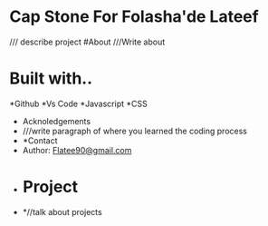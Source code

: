 # Cap Stone For Folasha'de Lateef
/// describe project
#About
///Write about
# Built with..
*Github
*Vs Code
*Javascript
*CSS
* Acknoledgements
* ///write paragraph of where you learned the coding process
* *Contact
* Author: Flatee90@gmail.com
* # Project
* *//talk about projects
